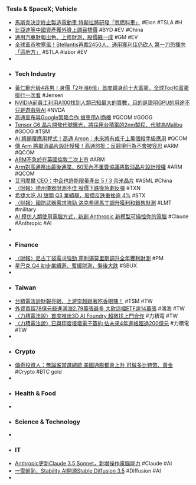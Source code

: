 ### Tesla & SpaceX; Vehicle
- [馬斯克決定終止製造電動車 特斯拉將研發「氫燃料車」](https://news.pchome.com.tw/science/technice/20241021/index-72949654047078338005.html) #Elon #TSLA #H
- [比亞迪等中國資產獲外資上調目標價](https://news.cnyes.com/news/id/5750651) #BYD #EV #China
- [通用汽車財報出色、上修財測，股價飆一成](https://finance.technews.tw/2024/10/23/gm-releases-2024-third-quarter-results-and-updates-full-year-guidance/) #GM #EV
- [全球車市吹寒風！Stellantis再裁2450人、通用獲利佳仍砍人 第一刀恐揮向「這地方」](https://news.cnyes.com/news/id/5749911) #STLA #labor #EV
-
- ### Tech Industry
- [黃仁勳升級4兆男！身價「2年漲6倍」首度躋身前十大富豪，全球Top10富豪排行一次看](https://www.bnext.com.tw/article/80994/nvidia-jensen-huang-agentic-ai) #Jensen
- [NVIDIA前員工利用A100找到人類已知最大的質數，目的是證明GPU的用途不只是遊戲與AI](https://www.techbang.com/posts/119089-21-the-gpu-found-the-largest-prime-number-known-to-mankind-by) #NVDA
- [高通宣布與Google策略合作 搶車用AI商機](https://news.cnyes.com/news/id/5750387) #QCOM #GOOG
- [Tensor G6 晶片開發代號曝光，將採用台積電的2nm製程、代號為Malibu](https://www.techbang.com/posts/119098-google-tensor-g6-chip-will-adopt-2nm-industrial-technology) #GOOG #TSM
- [AI 將顛覆應用程式！高通 Amon：未來將有成千上萬個殺手級應用](https://technews.tw/2024/10/22/cristiano-amon-talk-about-ai/) #QCOM
- [傳 Arm 將取消晶片設計授權！高通怒批：反競爭行為不會被容忍](https://technews.tw/2024/10/23/arm-to-cancel-qualcomm-chip-design/) #ARM #QCOM
- [ARM不急於在英國倫敦二次上市](https://news.cnyes.com/news/id/5749873) #ARM
- [Arm對高通祭出最後通牒，60天內不重簽協議將取消晶片設計授權](https://www.4gamers.com.tw/news/detail/68016/arm-threatens-qualcomm-to-cancle-chip-design-license) #ARM #QCOM
- [艾司摩爾 CEO：中企也許能限量產出 5 / 3 奈米晶片](https://technews.tw/2024/10/23/asmls-ceo-believes-that-china-might-be-able-to-produce-chips-on-the-5nm-and-3nm-nodes-on-a-limited-scale/) #ASML #China
- [〈財報〉德州儀器財測不佳 股價下跌後急劇反彈](https://m.cnyes.com/news/id/5749880) #TXN
- [希捷大吃 AI 甜頭 Q3 業績靚，股價反跌重挫逾 4%](https://technews.tw/2024/10/23/seagate-technology-reports-fiscal-first-quarter-2025-financial-results/) #STX
- [〈財報〉國防武器需求強勁 洛克希德馬丁調升獲利和銷售財測](https://news.cnyes.com/news/id/5749790) #LMT #military
- [AI 模仿人類使用電腦方式，新創 Anthropic 新模型可操控你的電腦](https://technews.tw/2024/10/23/anthropic-introducing-computer-use-new-claude-3-5-sonnet-and-claude-3-5-haiku/) #Claude #Anthropic #AI
-
- ### Finance
- [〈財報〉尼古丁袋需求強勁 菲利浦莫里斯調升全年獲利財測](https://news.cnyes.com/news/id/5749788) #PM
- [星巴克 Q4 初步業績遜、暫緩財測，盤後大跌](https://finance.technews.tw/2024/10/23/starbucks-q4-preliminary-results-are-weak/) #SBUX
-
- ### Taiwan
- [台積電法說財報亮眼，上游崇越跟著吃香喝辣！](https://www.cmoney.tw/notes/note-detail.aspx?nid=876455) #TSM #TW
- [外資買超78億元敲進鴻海2.79萬張最多 大砍這檔ETF逾14萬張](https://news.cnyes.com/news/id/5749759) #鴻海 #TW
- [〈力積電法說〉首度推出3D AI Foundry 超微找上門合作](https://news.cnyes.com/news/id/5749492) #力積電 #TW
- [〈力積電法說〉已與印度塔塔電子簽約 估未來4年進帳超過200億元](https://news.cnyes.com/news/id/5749415) #力積電 #TW
-
- ### Crypto
- [傳奇投資人：無論誰當選總統 美國通膨都會上升 可做多比特幣、黃金](https://news.cnyes.com/news/id/5750450) #Crypto #BTC gold
-
- ### Health & Food
-
- ### Science & Technology
-
- ### IT
- [Anthropic更新Claude 3.5 Sonnet，新增操作電腦能力](https://www.ithome.com.tw/news/165639) #Claude #AI
- [一雪前恥，Stability AI開源Stable Diffusion 3.5](https://www.ithome.com.tw/news/165637) #Diffusion #AI
-